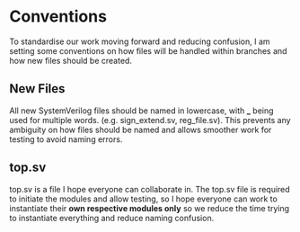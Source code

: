 # Conventions

To standardise our work moving forward and reducing confusion, I am setting some conventions on how files will be handled within branches and how new files should be created.

## New Files
All new SystemVerilog files should be named in lowercase, with **_** being used for multiple words. (e.g. sign_extend.sv, reg_file.sv). This prevents any ambiguity on how files should be named and allows smoother work for testing to avoid naming errors.

## top.sv
top.sv is a file I hope everyone can collaborate in. The top.sv file is required to initiate the modules and allow testing, so I hope everyone can work to instantiate their **own respective modules only** so we reduce the time trying to instantiate everything and reduce naming confusion.